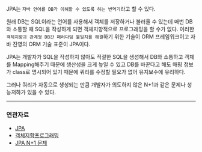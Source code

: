 JPA는 `자바 언어를 DB가 이해할 수 있도록 하는 번역기`라고 할 수 있다.

원래 DB는 SQL이라는 언어를 사용해서 객체를 저장하거나 불러올 수 있는데 매번 DB와 소통할 때 SQL을 작성하게 되면 객체지향적으로 프로그래밍을 할 수가 없다.
이러한 `객체지향과 관계형 DB간 패러다임 불일치를 해결`하기 위한 기술이 ORM 프레임워크이고 자바 진영의 ORM 기술 표준이 JPA이다.

JPA는 개발자가 SQL을 작성하지 않아도 적절한 SQL을 생성해서 DB와 소통하고 객체를 Mapping해주기 때문에 생산성을 크게 높일 수 있고 DB를 바꾼다고 해도 매핑 정보가 class로 명시되어 있기 때문에 쿼리를 수정할 필요가 없어 유지보수에 유리하다.

그러나 쿼리가 자동으로 생성되는 만큼 개발자가 의도하지 않은 N+1과 같은 문제나 성능저하가 있을 수 있다.

---
### 연관자료
- [JPA](/Studying/CS/JPA.md)
- [객체지향프로그래밍](/Studying/CS/객체지향프로그래밍.md)
- [JPA N+1 문제](링크예정)